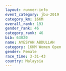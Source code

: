 ```yaml
---
layout: runner-info 
event_category: jbu-2019 
category_km: 16KM  
overall_rank: 193
gender_rank: 46
category_rank: 46
bib: 63020
name: AYESYAH ABDULLAH
category: 16KM Women Open
gender: Female
race_time: 3-31-43
country: Malaysia
---
```

